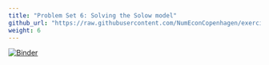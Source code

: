 ```yaml
---
title: "Problem Set 6: Solving the Solow model"
github_url: "https://raw.githubusercontent.com/NumEconCopenhagen/exercises-2019/master/PS6/problem_set_6.ipynb"
weight: 6
---
```

[![Binder](https://mybinder.org/badge_logo.svg)](https://mybinder.org/v2/gh/NumEconCopenhagen/exercises-2019/master?urlpath=lab/tree/PS6/problem_set_6.ipynb)
